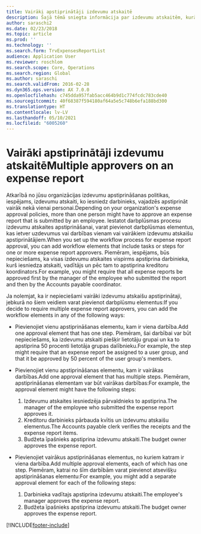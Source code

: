 ```yaml
---
title: Vairāki apstiprinātāji izdevumu atskaitē
description: Šajā tēmā sniegta informācija par izdevumu atskaitēm, kurām ir nepieciešams vairāku personu apstiprinājums.
author: saraschi2
ms.date: 02/23/2018
ms.topic: article
ms.prod: ''
ms.technology: ''
ms.search.form: TrvExpensesReportList
audience: Application User
ms.reviewer: roschlom
ms.search.scope: Core, Operations
ms.search.region: Global
ms.author: saraschi
ms.search.validFrom: 2016-02-28
ms.dyn365.ops.version: AX 7.0.0
ms.openlocfilehash: c745dda957fab5acc464b9d1c774fcdc783cde40
ms.sourcegitcommit: 40f68387f594180af64a5e5c748b6efa188bd300
ms.translationtype: HT
ms.contentlocale: lv-LV
ms.lasthandoff: 05/10/2021
ms.locfileid: "6005260"
---
```

# <a name="multiple-approvers-on-an-expense-report"></a><span data-ttu-id="2be07-103">Vairāki apstiprinātāji izdevumu atskaitē</span><span class="sxs-lookup"><span data-stu-id="2be07-103">Multiple approvers on an expense report</span></span>

<span data-ttu-id="2be07-104">Atkarībā no jūsu organizācijas izdevumu apstiprināšanas politikas, iespējams, izdevumu atskaiti, ko iesniedz darbinieks, vajadzēs apstiprināt vairāk nekā vienai personai.</span><span class="sxs-lookup"><span data-stu-id="2be07-104">Depending on your organization's expense approval policies, more than one person might have to approve an expense report that is submitted by an employee.</span></span> <span data-ttu-id="2be07-105">Iestatot darbplūsmas procesu izdevumu atskaites apstiprināšanai, varat pievienot darbplūsmas elementus, kas ietver uzdevumus vai darbības vienam vai vairākiem izdevumu atskaišu apstiprinātājiem.</span><span class="sxs-lookup"><span data-stu-id="2be07-105">When you set up the workflow process for expense report approval, you can add workflow elements that include tasks or steps for one or more expense report approvers.</span></span> <span data-ttu-id="2be07-106">Piemēram, iespējams, būs nepieciešams, ka visas izdevumu atskaites vispirms apstiprina darbinieka, kurš iesniedza atskaiti, vadītājs un pēc tam to apstiprina kreditoru koordinators.</span><span class="sxs-lookup"><span data-stu-id="2be07-106">For example, you might require that all expense reports be approved first by the manager of the employee who submitted the report and then by the Accounts payable coordinator.</span></span>

<span data-ttu-id="2be07-107">Ja nolemjat, ka ir nepieciešami vairāki izdevumu atskaišu apstiprinātaji, jebkurā no šiem veidiem varat pievienot darbplūsmu elementus:</span><span class="sxs-lookup"><span data-stu-id="2be07-107">If you decide to require multiple expense report approvers, you can add the workflow elements in any of the following ways:</span></span>

- <span data-ttu-id="2be07-108">Pievienojiet vienu apstiprināšanas elementu, kam ir viena darbība.</span><span class="sxs-lookup"><span data-stu-id="2be07-108">Add one approval element that has one step.</span></span> <span data-ttu-id="2be07-109">Piemēram, šai darbībai var būt nepieciešams, ka izdevumu atskaiti piešķir lietotāju grupai un ka to apstiprina 50 procenti lietotāja grupas dalībnieku.</span><span class="sxs-lookup"><span data-stu-id="2be07-109">For example, the step might require that an expense report be assigned to a user group, and that it be approved by 50 percent of the user group's members.</span></span>
- <span data-ttu-id="2be07-110">Pievienojiet vienu apstiprināšanas elementu, kam ir vairākas darbības.</span><span class="sxs-lookup"><span data-stu-id="2be07-110">Add one approval element that has multiple steps.</span></span> <span data-ttu-id="2be07-111">Piemēram, apstiprināšanas elementam var būt vairākas darbības:</span><span class="sxs-lookup"><span data-stu-id="2be07-111">For example, the approval element might have the following steps:</span></span>

    1. <span data-ttu-id="2be07-112">Izdevumu atskaites iesniedzēja pārvaldnieks to apstiprina.</span><span class="sxs-lookup"><span data-stu-id="2be07-112">The manager of the employee who submitted the expense report approves it.</span></span>
    2. <span data-ttu-id="2be07-113">Kreditoru darbinieks pārbauda kvītis un izdevumu atskaišu elementus.</span><span class="sxs-lookup"><span data-stu-id="2be07-113">The Accounts payable clerk verifies the receipts and the expense report items.</span></span>
    3. <span data-ttu-id="2be07-114">Budžeta īpašnieks apstiprina izdevumu atskaiti.</span><span class="sxs-lookup"><span data-stu-id="2be07-114">The budget owner approves the expense report.</span></span>

- <span data-ttu-id="2be07-115">Pievienojiet vairākus apstiprināšanas elementus, no kuriem katram ir viena darbība.</span><span class="sxs-lookup"><span data-stu-id="2be07-115">Add multiple approval elements, each of which has one step.</span></span> <span data-ttu-id="2be07-116">Piemēram, katrai no šīm darbībām varat pievienot atsevišķu apstiprināšanas elementu:</span><span class="sxs-lookup"><span data-stu-id="2be07-116">For example, you might add a separate approval element for each of the following steps:</span></span>

    1. <span data-ttu-id="2be07-117">Darbinieka vadītajs apstiprina izdevumu atskaiti.</span><span class="sxs-lookup"><span data-stu-id="2be07-117">The employee's manager approves the expense report.</span></span>
    2. <span data-ttu-id="2be07-118">Budžeta īpašnieks apstiprina izdevumu atskaiti.</span><span class="sxs-lookup"><span data-stu-id="2be07-118">The budget owner approves the expense report.</span></span>


[!INCLUDE[footer-include](../includes/footer-banner.md)]